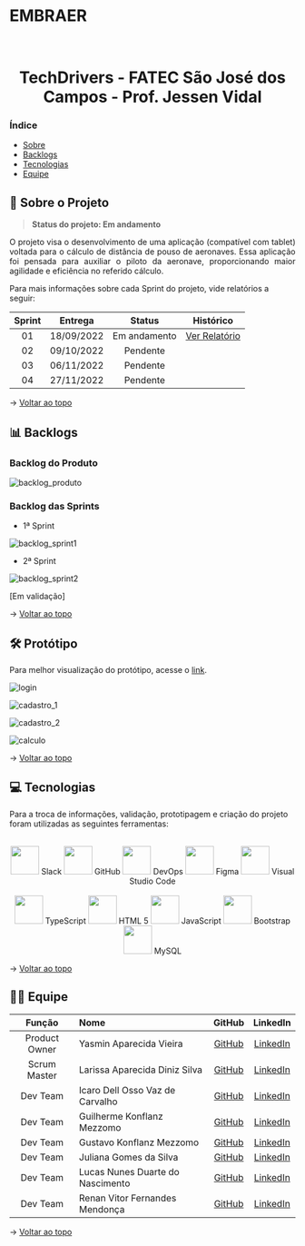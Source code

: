 # EMBRAER

<br id="topo">

<h1 align="center">TechDrivers - FATEC São José dos Campos - Prof. Jessen Vidal</h1>

### Índice
* <a href="#sobre">Sobre</a><br>
* <a href="#backlogs">Backlogs</a><br>
* <a href="#tecnologias">Tecnologias</a><br>
* <a href="#equipe">Equipe</a><br>

<span id="sobre">

## 🚀 Sobre o Projeto
  > **Status do projeto: Em andamento**
  
  <p align="justify">O projeto visa o desenvolvimento de uma aplicação (compatível com tablet) voltada para o cálculo de distância de pouso de aeronaves. Essa aplicação foi pensada para auxiliar o piloto da aeronave, proporcionando maior agilidade e eficiência no referido cálculo.</p>
  
  <p>Para mais informações sobre cada Sprint do projeto, vide relatórios a seguir:</p>
  
| Sprint | Entrega	| Status | Histórico |
| :-----: | :-----: | :-----: | :-----: |
| 01 | 18/09/2022 | Em andamento | [Ver Relatório](https://github.com/TechDriversFatec/API_Embraer/tree/main/Planejamento/Sprint-1) |
| 02 | 09/10/2022 | Pendente |  |
| 03 | 06/11/2022 | Pendente |  |
| 04 | 27/11/2022 | Pendente |  |
  
  → [Voltar ao topo](#topo)
  
  <span id="backlogs">

## 📊 Backlogs

  ### Backlog do Produto
  
  ![backlog_produto](https://user-images.githubusercontent.com/89143350/189668639-e5b845d7-8e86-432c-a985-f330e12304e1.png)

  
  ### Backlog das Sprints
  
  * 1ª Sprint
  
  ![backlog_sprint1](https://user-images.githubusercontent.com/89143350/189668869-01e29149-1e1a-4915-ae7c-849fae44e36a.png)

  * 2ª Sprint
  
  ![backlog_sprint2](https://user-images.githubusercontent.com/89143350/189669114-d6a6aa3c-5b19-432d-b2b9-76b5dddcff4e.png)

[Em validação]

 → [Voltar ao topo](#topo)
 
 <span id="prototipo">
  
## :hammer_and_wrench: Protótipo

Para melhor visualização do protótipo, acesse o [link](https://www.figma.com/file/6MmeAxdkoSCF5IlgTrsgbe/API---EMBRAER?node-id=1%3A4).

![login](https://user-images.githubusercontent.com/89143350/189670968-1b4e100d-0d4b-4595-ad90-bb1eae482d73.png)

![cadastro_1](https://user-images.githubusercontent.com/89143350/189671008-17a7418a-cda0-40a4-be74-01c65058b33e.png)

![cadastro_2](https://user-images.githubusercontent.com/89143350/189671038-38884413-2f94-40c8-bc8a-2f85f6930508.png)

![calculo](https://user-images.githubusercontent.com/89143350/189671055-fa0a9865-e67e-49c5-b4e0-77cd61d69540.png)

 → [Voltar ao topo](#topo)
 
 <span id="tecnologias">
  
## 💻 Tecnologias
  
  <p>Para a troca de informações, validação, prototipagem e criação do projeto foram utilizadas as seguintes ferramentas:</p><br>

  <div align="center">
  <img width="50 rem" src="https://cdn.jsdelivr.net/gh/devicons/devicon/icons/slack/slack-original.svg"/> Slack    
  <img width="50 rem" src="https://cdn.icon-icons.com/icons2/936/PNG/512/github-logo_icon-icons.com_73546.png"/> GitHub
  <img width="50 rem" src="https://cdn.icon-icons.com/icons2/2389/PNG/512/azure_devops_logo_icon_145466.png"/> DevOps
  <img width="50 rem" src="https://cdn.jsdelivr.net/gh/devicons/devicon/icons/figma/figma-original.svg"/> Figma
  <img width="50 rem" src="https://cdn.jsdelivr.net/gh/devicons/devicon/icons/vscode/vscode-original.svg"/> Visual Studio Code
  <br>
  <br>
  <img width="50 rem" src="https://cdn.jsdelivr.net/gh/devicons/devicon/icons/typescript/typescript-original.svg"/> TypeScript 
  <img width="50 rem" src="https://cdn.jsdelivr.net/gh/devicons/devicon/icons/html5/html5-original.svg"/> HTML 5
  <img width="50 rem" src="https://cdn.jsdelivr.net/gh/devicons/devicon/icons/javascript/javascript-original.svg"/> JavaScript
  <img width="50 rem" src="https://cdn.jsdelivr.net/gh/devicons/devicon/icons/bootstrap/bootstrap-original.svg"/> Bootstrap
  <img width="50 rem" src="https://cdn.jsdelivr.net/gh/devicons/devicon/icons/mysql/mysql-original.svg"/> MySQL
  </div>
  
  → [Voltar ao topo](#topo)
  
<span id="equipe">
  
## 👩‍💻 Equipe
  
|    Função    | Nome                            |                     GitHub                      |                          LinkedIn                               |
| :----------: | :------------------------------ | :----------------------------------------------:| :--------------------------------------------------------------:|
| Product Owner| Yasmin Aparecida Vieira         |  [GitHub](https://github.com/YasminVieira)      | [LinkedIn](https://www.linkedin.com/in/yasmin-vieira-b68641213/)|
| Scrum Master | Larissa Aparecida Diniz Silva   |  [GitHub](https://github.com/laaridiniz)        | [LinkedIn](https://www.linkedin.com/in/larissa-diniz-dev/)      |
|   Dev Team   | Icaro Dell Osso Vaz de Carvalho |  [GitHub](https://github.com/Mikkenz)           | [LinkedIn](https://www.linkedin.com/in/icaro-dell-osso/)        |
|   Dev Team   | Guilherme Konflanz Mezzomo      |  [GitHub](https://github.com/GuilhermeKMezzomo) | [LinkedIn](https://www.linkedin.com/in/guilherme-konflanz-mezzomo-0a9065216/) |
|   Dev Team   | Gustavo Konflanz Mezzomo        |  [GitHub](https://github.com/gustavomezzomo)    | [LinkedIn](https://www.linkedin.com/in/gustavo-konflanz-mezzomo-08135320b/) |
|   Dev Team   | Juliana Gomes da Silva          |  [GitHub](https://github.com/JulianaGO)         | [LinkedIn](https://www.linkedin.com/in/juliana-gomes-silva/)    |
|   Dev Team   | Lucas Nunes Duarte do Nascimento|  [GitHub](https://github.com/Lkduarte)          | [LinkedIn](https://www.linkedin.com/in/lucas-nunes-nascimento/) |
|   Dev Team   | Renan Vitor Fernandes Mendonça  |  [GitHub](https://github.com/YasminVieira)      | [LinkedIn](https://www.linkedin.com/in/renan-vitor/)            |

 → [Voltar ao topo](#topo)
